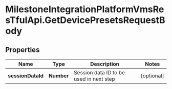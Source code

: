 # MilestoneIntegrationPlatformVmsResTfulApi.GetDevicePresetsRequestBody

## Properties
Name | Type | Description | Notes
------------ | ------------- | ------------- | -------------
**sessionDataId** | **Number** | Session data ID to be used in next step | [optional] 
